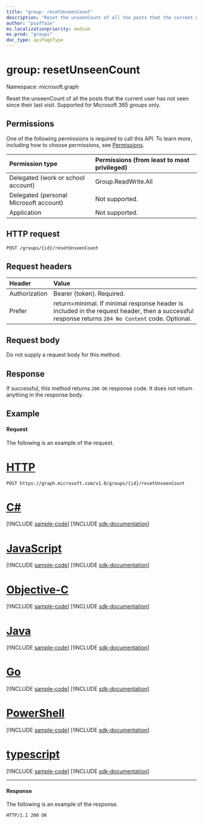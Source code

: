 ```yaml
---
title: "group: resetUnseenCount"
description: "Reset the unseenCount of all the posts that the current user has not seen since their last visit. Supported for Microsoft 365 groups only."
author: "psaffaie"
ms.localizationpriority: medium
ms.prod: "groups"
doc_type: apiPageType
---
```


# group: resetUnseenCount

Namespace: microsoft.graph

Reset the unseenCount of all the posts that the current user has not seen since their last visit. Supported for Microsoft 365 groups only.

## Permissions

One of the following permissions is required to call this API. To learn more, including how to choose permissions, see [Permissions](/graph/permissions-reference).

| Permission type                        | Permissions (from least to most privileged) |
| :------------------------------------- | :------------------------------------------ |
| Delegated (work or school account)     | Group.ReadWrite.All                         |
| Delegated (personal Microsoft account) | Not supported.                              |
| Application                            | Not supported.                              |

## HTTP request

<!-- { "blockType": "ignored" } -->

```http
POST /groups/{id}/resetUnseenCount
```

## Request headers

| Header        | Value                                                                                                                                             |
| :------------ | :------------------------------------------------------------------------------------------------------------------------------------------------ |
| Authorization | Bearer {token}. Required.                                                                                                                         |
| Prefer        | return=minimal. If minimal response header is included in the request header, then a successful response returns `204 No Content` code. Optional. |

## Request body

Do not supply a request body for this method.

## Response

If successful, this method returns `200 OK` response code. It does not return anything in the response body.

## Example

#### Request

The following is an example of the request.

# [HTTP](#tab/http)

<!-- {
  "blockType": "request",
  "name": "group_resetunseencount"
}-->

```http
POST https://graph.microsoft.com/v1.0/groups/{id}/resetUnseenCount
```

# [C#](#tab/csharp)

[!INCLUDE [sample-code](../includes/snippets/csharp/group-resetunseencount-csharp-snippets.md)]
[!INCLUDE [sdk-documentation](../includes/snippets/snippets-sdk-documentation-link.md)]

# [JavaScript](#tab/javascript)

[!INCLUDE [sample-code](../includes/snippets/javascript/group-resetunseencount-javascript-snippets.md)]
[!INCLUDE [sdk-documentation](../includes/snippets/snippets-sdk-documentation-link.md)]

# [Objective-C](#tab/objc)

[!INCLUDE [sample-code](../includes/snippets/objc/group-resetunseencount-objc-snippets.md)]
[!INCLUDE [sdk-documentation](../includes/snippets/snippets-sdk-documentation-link.md)]

# [Java](#tab/java)

[!INCLUDE [sample-code](../includes/snippets/java/group-resetunseencount-java-snippets.md)]
[!INCLUDE [sdk-documentation](../includes/snippets/snippets-sdk-documentation-link.md)]

# [Go](#tab/go)

[!INCLUDE [sample-code](../includes/snippets/go/group-resetunseencount-go-snippets.md)]
[!INCLUDE [sdk-documentation](../includes/snippets/snippets-sdk-documentation-link.md)]

# [PowerShell](#tab/powershell)

[!INCLUDE [sample-code](../includes/snippets/powershell/group-resetunseencount-powershell-snippets.md)]
[!INCLUDE [sdk-documentation](../includes/snippets/snippets-sdk-documentation-link.md)]

# [typescript](#tab/typescript)
[!INCLUDE [sample-code](../includes/snippets/typescript/group-resetunseencount-typescript-snippets.md)]
[!INCLUDE [sdk-documentation](../includes/snippets/snippets-sdk-documentation-link.md)]

---

#### Response

The following is an example of the response.

<!-- {
  "blockType": "response",
  "truncated": true
} -->

```http
HTTP/1.1 200 OK
```

<!-- uuid: 8fcb5dbc-d5aa-4681-8e31-b001d5168d79
2015-10-25 14:57:30 UTC -->
<!-- {
  "type": "#page.annotation",
  "description": "group: resetUnseenCount",
  "keywords": "",
  "section": "documentation",
  "tocPath": "",
  "suppressions": [
  ]
}-->
